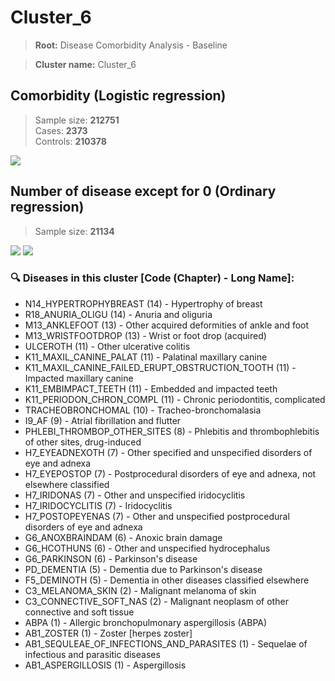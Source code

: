 # Cluster_6

> **Root:** Disease Comorbidity Analysis - Baseline

> **Cluster name:** Cluster_6  

## Comorbidity (Logistic regression)
> Sample size: **212751**  
> Cases: **2373**  
> Controls: **210378**
<img src="/Cluster/Figures/Incidence/LG/Cluster_6.png" />
<CsvTable src="/Cluster_Data/Incidence/LG/LG_Cluster_6.csv" label="🔍 View full results" />

## Number of disease except for 0 (Ordinary regression)
> Sample size: **21134**
<img src="/Cluster/Figures/Incidence/Histogram/Cluster_6_in.png" />
<CsvTable src="/Cluster_Data/Incidence/Histogram/Cluster_6_in.csv" label="🔍 View full results" />

<img src="/Cluster/Figures/Incidence/ORD/Cluster_6.png" />
<CsvTable src="/Cluster_Data/Incidence/ORD/ORD_Cluster_6.csv" label="🔍 View full results" />

### 🔍 Diseases in this cluster [Code (Chapter) - Long Name]:
- N14_HYPERTROPHYBREAST (14) - Hypertrophy of breast
- R18_ANURIA_OLIGU (14) - Anuria and oliguria
- M13_ANKLEFOOT (13) - Other acquired deformities of ankle and foot
- M13_WRISTFOOTDROP (13) - Wrist or foot drop (acquired)
- ULCEROTH (11) - Other ulcerative colitis
- K11_MAXIL_CANINE_PALAT (11) - Palatinal maxillary canine
- K11_MAXIL_CANINE_FAILED_ERUPT_OBSTRUCTION_TOOTH (11) - Impacted maxillary canine
- K11_EMBIMPACT_TEETH (11) - Embedded and impacted teeth
- K11_PERIODON_CHRON_COMPL (11) - Chronic periodontitis, complicated
- TRACHEOBRONCHOMAL (10) - Tracheo-bronchomalasia
- I9_AF (9) - Atrial fibrillation and flutter
- PHLEBI_THROMBOP_OTHER_SITES (8) - Phlebitis and thrombophlebitis of other sites, drug-induced
- H7_EYEADNEXOTH (7) - Other specified and unspecified disorders of eye and adnexa
- H7_EYEPOSTOP (7) - Postprocedural disorders of eye and adnexa, not elsewhere classified
- H7_IRIDONAS (7) - Other and unspecified iridocyclitis
- H7_IRIDOCYCLITIS (7) - Iridocyclitis
- H7_POSTOPEYENAS (7) - Other and unspecified postprocedural disorders of eye and adnexa
- G6_ANOXBRAINDAM (6) - Anoxic brain damage
- G6_HCOTHUNS (6) - Other and unspecified hydrocephalus
- G6_PARKINSON (6) - Parkinson's disease
- PD_DEMENTIA (5) - Dementia due to Parkinson's disease
- F5_DEMINOTH (5) - Dementia in other diseases classified elsewhere
- C3_MELANOMA_SKIN (2) - Malignant melanoma of skin
- C3_CONNECTIVE_SOFT_NAS (2) - Malignant neoplasm of other connective and soft tissue
- ABPA (1) - Allergic bronchopulmonary aspergillosis (ABPA)
- AB1_ZOSTER (1) - Zoster [herpes zoster]
- AB1_SEQULEAE_OF_INFECTIONS_AND_PARASITES (1) - Sequelae of infectious and parasitic diseases
- AB1_ASPERGILLOSIS (1) - Aspergillosis
